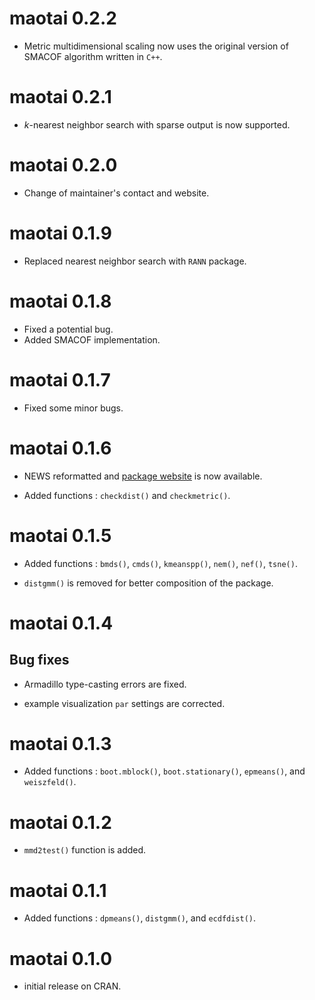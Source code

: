 # maotai 0.2.2

* Metric multidimensional scaling now uses the original version of SMACOF algorithm written in `C++`.

# maotai 0.2.1

* $k$-nearest neighbor search with sparse output is now supported.

# maotai 0.2.0

* Change of maintainer's contact and website.

# maotai 0.1.9

* Replaced nearest neighbor search with `RANN` package.

# maotai 0.1.8

* Fixed a potential bug.
* Added SMACOF implementation.

# maotai 0.1.7

* Fixed some minor bugs.

# maotai 0.1.6

* NEWS reformatted and [package website](https://kisungyou.com/maotai/) is now available.
  
* Added functions : `checkdist()` and `checkmetric()`.


# maotai 0.1.5

* Added functions : `bmds()`, `cmds()`, `kmeanspp()`, `nem()`, `nef()`, `tsne()`.

* `distgmm()` is removed for better composition of the package.


# maotai 0.1.4

## Bug fixes

* Armadillo type-casting errors are fixed.

* example visualization `par` settings are corrected.


# maotai 0.1.3  

* Added functions : `boot.mblock()`, `boot.stationary()`, `epmeans()`, and `weiszfeld()`.


# maotai 0.1.2

* `mmd2test()` function is added.


# maotai 0.1.1

* Added functions : `dpmeans()`, `distgmm()`, and `ecdfdist()`.
    
    
# maotai 0.1.0

* initial release on CRAN.
